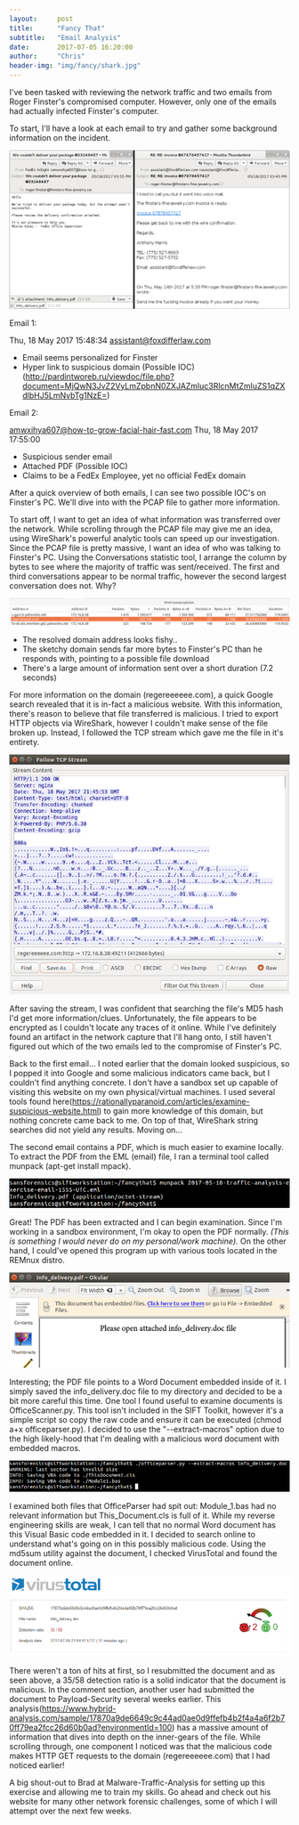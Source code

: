 ```yaml
---
layout:     post
title:      "Fancy That"
subtitle:   "Email Analysis"
date:       2017-07-05 16:20:00
author:     "Chris"
header-img: "img/fancy/shark.jpg"
---
```



I've been tasked with reviewing the network traffic and two emails from Roger Finster's compromised computer. However, only one of the emails had actually infected Finster's computer. 

To start, I'll have a look at each email to try and gather some background information on the incident.


![Figure One](/img/Fancy/email.jpg)


Email 1:

Thu, 18 May 2017 15:48:34 
assistant@foxdifferlaw.com

- Email seems personalized for Finster
- Hyper link to suspicious domain (Possible IOC)
(http://pardintworeb.ru/viewdoc/file.php?document=MjQwN3JvZ2VyLmZpbnN0ZXJAZmluc3RlcnMtZmluZS1qZXdlbHJ5LmNvbTg1NzE=)

Email 2:

amwxihya607@how-to-grow-facial-hair-fast.com
Thu, 18 May 2017 17:55:00

- Suspicious sender email
- Attached PDF (Possible IOC)
- Claims to be a FedEx Employee, yet no official FedEx domain


After a quick overview of both emails, I can see two possible IOC's on Finster's PC. We'll dive into with the PCAP file to gather more information. 

To start off, I want to get an idea of what information was transferred over the network. While scrolling through the PCAP file may give me an idea, using WireShark's powerful analytic tools can speed up our investigation. Since the PCAP file is pretty massive, I want an idea of who was talking to Finster's PC. Using the Conversations statistic tool, I arrange the column by bytes to see where the majority of traffic was sent/received. The first and third conversations appear to be normal traffic, however the second largest conversation does not. Why?

![Figure two](/img/Fancy/convo.PNG)

- The resolved domain address looks fishy..
- The sketchy domain sends far more bytes to Finster's PC than he responds with, pointing to a possible file download
- There's a large amount of information sent over a short duration (7.2 seconds)

For more information on the domain (regereeeeee.com), a quick Google search revealed that it is in-fact a malicious website. With this information, there's reason to believe that file transferred is malicious. I tried to export HTTP objects via WireShark, however I couldn't make sense of the file broken up. Instead, I followed the TCP stream which gave me the file in it's entirety.

![Figure Three](/img/Fancy/tcpstream.PNG)

After saving the stream, I was confident that searching the file's MD5 hash I'd get more information/clues. Unfortunately, the file appears to be encrypted as I couldn't locate any traces of it online. While I've definitely found an artifact in the network capture that I'll hang onto, I still haven't figured out which of the two emails led to the compromise of Finster's PC.

Back to the first email... I noted earlier that the domain looked suspicious, so I popped it into Google and some malicious indicators came back, but I couldn't find anything concrete. I don't have a sandbox set up capable of visiting this website on my own physical/virtual machines. I used several tools found here(https://rationallyparanoid.com/articles/examine-suspicious-website.html) to  gain more knowledge of this domain, but nothing concrete came back to me. On top of that, WireShark string searches did not yield any results. Moving on...

The second email contains a PDF, which is much easier to examine locally. To extract the PDF from the EML (email) file, I ran a terminal tool called munpack (apt-get install mpack). 

![Figure Four](/img/Fancy/mpack.PNG)

Great! The PDF has been extracted and I can begin examination. Since I'm working in a sandbox environment, I'm okay to open the PDF normally. <i>(This is something I would never do on my personal/work machine).</i> On the other hand, I could've opened this program up with various tools located in the REMnux distro. 

![Figure Five](/img/Fancy/pdf.PNG)

Interesting; the PDF file points to a Word Document embedded inside of it. I simply saved the info_delivery.doc file to my directory and decided to be a bit more careful this time. One tool I found useful to examine documents is OfficeScanner.py. This tool isn't included in the SIFT Toolkit, however it's a simple script so copy the raw code and ensure it can be executed (chmod a+x officeparser.py). I decided to use the "--extract-macros" option due to the high likely-hood that I'm dealing with a malicious word document with embedded macros.

![Figure Six](/img/Fancy/command.PNG)

I examined both files that OfficeParser had spit out: Module_1.bas had no relevant information but This_Document.cls is full of it. While my reverse engineering skills are weak, I can tell that no normal Word document has this Visual Basic code embedded in it. I decided to search online to understand what's going on in this possibly malicious code. Using the md5sum utility against the document, I checked VirusTotal and found the document online. 

![Figure Seven](/img/Fancy/virustotal.PNG)

There weren't a ton of hits at first, so I resubmitted the document and as seen above, a 35/58 detection ratio is a solid indicator that the document is malicious. In the comment section, another user had submitted the document to Payload-Security several weeks earlier. This analysis(https://www.hybrid-analysis.com/sample/17870a9de6649c9c44ad0ae0d9ffefb4b2f4a4a6f2b70ff79ea2fcc26d60b0ad?environmentId=100) has a massive amount of information that dives into depth on the inner-gears of the file. While scrolling through, one component I noticed was that the malicious code makes HTTP GET requests to the domain (regereeeeee.com) that I had noticed earlier! 

A big shout-out to Brad at Malware-Traffic-Analysis for setting up this exercise and allowing me to train my skills. Go ahead and check out his website for many other network forensic challenges, some of which I will attempt over the next few weeks. 

